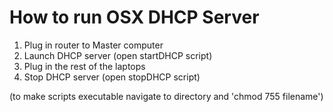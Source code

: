 How to run OSX DHCP Server
==================================

1. Plug in router to Master computer
2. Launch DHCP server (open startDHCP script)
3. Plug in the rest of the laptops
4. Stop DHCP server (open stopDHCP script)

(to make scripts executable navigate to directory and 'chmod 755 filename')